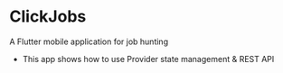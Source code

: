 # ClickJobs
A Flutter mobile application for job hunting

- This app shows how to use Provider state management & REST API
